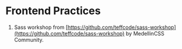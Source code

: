 # Frontend Practices

1. Sass workshop from [https://github.com/teffcode/sass-workshop](https://github.com/teffcode/sass-workshop) by MedellinCSS Community.
